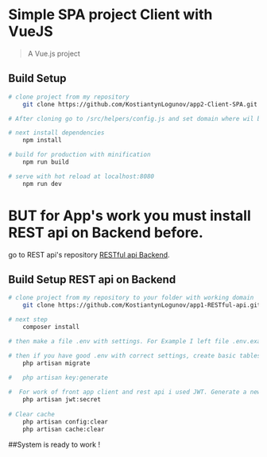 # Simple SPA project Client with VueJS

> A Vue.js project

## Build Setup

``` bash
# clone project from my repository
    git clone https://github.com/KostiantynLogunov/app2-Client-SPA.git

# After cloning go to /src/helpers/config.js and set domain where wil be REST api on Backend. Set domain in file config.js, key - apiUrl. You have to set domain like example "http://domain.com/api". "/api" is required!

# next install dependencies
    npm install

# build for production with minification
    npm run build

# serve with hot reload at localhost:8080
    npm run dev
```

# BUT for App's work you must install REST api on Backend before.
go to REST api's repository [RESTful api Backend](https://github.com/KostiantynLogunov/app1-RESTful-api).

## Build Setup REST api on Backend

``` bash
# clone project from my repository to your folder with working domain
    git clone https://github.com/KostiantynLogunov/app1-RESTful-api.git

# next step
    composer install

# then make a file .env with settings. For Example I left file .env.example. Pay attantion to DB settings!

# then if you have good .env with correct settings, create basic tables in you DataBase
    php artisan migrate
    
#   php artisan key:generate

#  For work of front app client and rest api i used JWT. Generate a new secret of jwt:
    php artisan jwt:secret
    
# Clear cache
    php artisan config:clear
    php artisan cache:clear
```
##System is ready to work !

